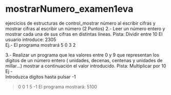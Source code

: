 # mostrarNumero_examen1eva
ejercicios de estructuras de control_mostrar número al escribir cifras y mostrar cifras al escribir un número
(2 Puntos)
2.- Leer un número entero y mostrar cada una de sus cifras en distintas líneas. Pista: Dividir entre 10
El usuario introduce: 2305  
Ej.-
El programa mostrará
5
0
3
2


3.- Realizar un programa que lea valores entre 0 y 9 que representan los dígitos de un número entero ( unidades, decenas, centenas y unidades de millar...)   mostrar a continuación el valor introducido. Pista: Multiplicar por 10
Ej -   
 Introduzca dígitos hasta pulsar -1
> 0
> 0
> 1
> 5
> -1
El programa mostrará: 5100
